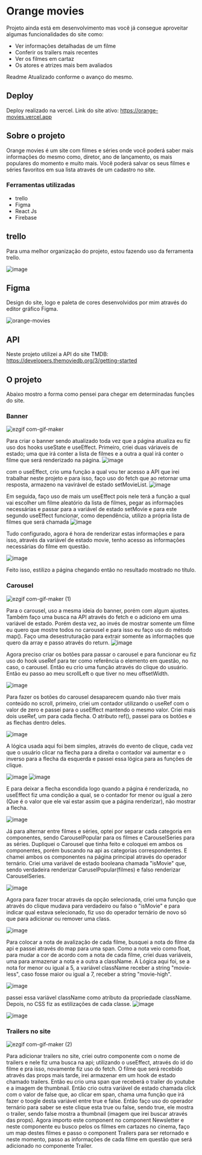 # Orange movies

Projeto ainda está em desenvolvimento mas você já consegue aproveitar algumas funcionalidades do site como:
<ul>
  <li>Ver informações detalhadas de um filme</li>
  <li>Conferir os trailers mais recentes</li>
  <li>Ver os filmes em cartaz</li>
  <li>Os atores e atrizes mais bem avaliados</li>
</ul>

Readme Atualizado conforme o avanço do mesmo.

## Deploy
Deploy realizado na vercel. Link do site ativo: https://orange-movies.vercel.app

## Sobre o projeto
Orange movies é um site com filmes e séries onde você poderá saber mais informações do mesmo como, diretor, ano de lançamento, os mais populares do momento e muito mais. Você poderá salvar os seus filmes e séries favoritos em sua lista através de um cadastro no site. 

### Ferramentas utilizadas
<ul>
  <li>trello</li>
  <li>Figma</li>
  <li>React Js</li>
  <li>Firebase</li>
</ul>

## trello

Para uma melhor organização do projeto, estou fazendo uso da ferramenta trello.

![image](https://user-images.githubusercontent.com/70671093/169669286-f7646f5c-e12a-4cd0-9779-5027c2b0d721.png)




## Figma
Design do site, logo e paleta de cores desenvolvidos por mim através do editor gráfico Figma.

![orange-movies](https://user-images.githubusercontent.com/70671093/161812275-89f355ad-37c3-4280-bd1b-184e438c8b55.gif)

## API
Neste projeto utilizei a API do site TMDB: https://developers.themoviedb.org/3/getting-started

## O projeto

Abaixo mostro a forma como pensei para chegar em determinadas funções do site.

### Banner

![ezgif com-gif-maker](https://user-images.githubusercontent.com/70671093/163178931-c2d8d8ed-e368-4a1d-9c3c-ae266b4e618a.gif)


Para criar o banner sendo atualizado toda vez que a página atualiza eu fiz uso dos hooks useState e useEffect. 
 Primeiro, criei duas váriaveis de estado; uma que irá conter a lista de filmes e a outra a qual irá conter o filme que será renderizado na página.
 ![image](https://user-images.githubusercontent.com/70671093/162218407-a15cb578-c6a0-4c08-b6e8-5d23d16e463c.png)
 
 com o useEffect, crio uma função a qual vou ter acesso a API que irei trabalhar neste projeto e para isso, faço uso do fetch que ao retornar uma resposta, armazeno na vavirável de estado setMovieList.
 ![image](https://user-images.githubusercontent.com/70671093/162220612-26463c37-bbd2-4de8-8151-8595d45b2ccb.png)

Em seguida, faço uso de mais um useEffect pois nele terá a função a qual vai escolher um filme aleatório da lista de filmes, pegar as informações necessárias e passar para a variável de estado setMovie e para este segundo useEffect funcionar, como dependência, utilizo a própria lista de filmes que será chamada
![image](https://user-images.githubusercontent.com/70671093/162221573-2b66dcb4-0f30-4f66-8598-db55b1eceeb3.png)

Tudo configurado, agora é hora de renderizar estas informações e para isso, através da variável de estado movie, tenho acesso as informações necessárias do filme em questão.

![image](https://user-images.githubusercontent.com/70671093/162222121-d82e27d3-b237-4c8c-b84c-3451ee944da7.png)

Feito isso, estilizo a página chegando então no resultado mostrado no título.

### Carousel
![ezgif com-gif-maker (1)](https://user-images.githubusercontent.com/70671093/163179324-a7311e46-62ea-4c38-8b37-cf4f520cb355.gif)





Para o carousel, uso a mesma ideia do banner, porém com algum ajustes. Também faço uma busca na API através do fetch e o adiciono em uma variável de estado. Porém desta vez, ao invés de mostrar somente um filme eu quero que mostre todos no carousel e para isso eu faço uso do método map(). Faço uma desestruturação para extrair somente as informações que quero da array e passo através do return.
![image](https://user-images.githubusercontent.com/70671093/162574565-6cbe6084-09c7-4e09-9d9d-88422d8d66a4.png)

Agora preciso criar os botões para passar o carousel e para funcionar eu fiz uso do hook useRef para ter como referência o elemento em questão, no caso, o carousel.
Então eu crio uma função através do clique do usuário. Então eu passo ao meu scrollLeft o que tiver no meu offsetWidth.

![image](https://user-images.githubusercontent.com/70671093/162574860-16dc1713-1e09-4562-93bb-d1e39d7cac43.png)

Para fazer os botões do carousel desaparecem quando não tiver mais conteúdo no scroll, primeiro, criei um contador utilizando o useRef com o valor de zero e passei para o useEffect mantendo o mesmo valor. Criei mais dois useRef, um para cada flecha.  O atributo ref(), passei para os botões e as flechas dentro deles.

![image](https://user-images.githubusercontent.com/70671093/162632323-3113c14e-acd1-45a5-a86d-2f547e522b8d.png)

A lógica usada aqui foi bem simples, através do evento de clique, cada vez que o usuário clicar na flecha para a direita o contador vai aumentar e o inverso para a flecha da esquerda e passei essa lógica para as funções de clique.

![image](https://user-images.githubusercontent.com/70671093/162632542-ff6c74ea-3665-44bf-9064-7276487e3b6d.png)
![image](https://user-images.githubusercontent.com/70671093/162632520-4d503780-8529-4668-a1bb-3289dc7c7ee9.png)

E para deixar a flecha escondida logo quando a página é renderizada, no useEffect fiz uma condição a qual, se o contador for menor ou igual a zero (Que é o valor que ele vai estar assim que a página renderizar), não mostrar a flecha.

![image](https://user-images.githubusercontent.com/70671093/162632706-36c4d418-3f79-4357-8c96-7428f847e4f9.png)

Já para alternar entre filmes e séries, optei por separar cada categoria em componentes, sendo CarouselPopular para os filmes e CarouselSeries para as séries. Dupliquei o Carousel que tinha feito e coloquei em ambos os componentes, porém buscando na api as categorias correspondentes. E chamei ambos os componentes na página principal através do operador ternário. Criei uma variável de estado booleana chamada "isMovie" que, sendo verdadeira renderizar CaruselPopular(filmes) e falso renderizar CarouselSeries.

![image](https://user-images.githubusercontent.com/70671093/162782496-f452101d-8748-4d1e-8a9d-ee600236fba6.png)

Agora para fazer trocar através da opção selecionada, criei uma função que através do clique mudava para verdadeiro ou falso o "isMovie" e para indicar qual estava selecionado, fiz uso do operador ternário de novo só que para adicionar ou remover uma class.

![image](https://user-images.githubusercontent.com/70671093/162783015-dac3ec27-49dc-4471-89f5-2719580ce536.png)

Para colocar a nota de avalização de cada filme, busquei a nota do filme da api e passei através do map para uma span. Como a nota veio como float, para mudar a cor de acordo com a nota de cada filme, criei duas variáveis, uma para armazenar a nota e a outra a className. A Lógica aqui foi, se a nota for menor ou igual a 5, a variável className receber a string "movie-less", caso fosse maior ou igual a 7, receber a string "movie-high".

![image](https://user-images.githubusercontent.com/70671093/162979159-a55c96ef-676b-4880-b6f7-e0088a4f63d6.png)

passei essa variável className como atributo da propriedade className. Depois, no CSS fiz as estilizações de cada classe.
![image](https://user-images.githubusercontent.com/70671093/162980113-c7b02602-b033-4812-ab76-13b1beb9c24d.png)

![image](https://user-images.githubusercontent.com/70671093/162979892-642951ca-8f76-4d38-9208-85330578f9e1.png)

### Trailers no site
![ezgif com-gif-maker (2)](https://user-images.githubusercontent.com/70671093/163848867-3b9a9b53-f8ff-417f-b0f8-0430e3134659.gif)

Para adicionar trailers no site, criei outro componente com o nome de trailers e nele fiz uma busca na api; utilizando o useEffect, através do id do filme e pra isso, novamente fiz uso do fetch. O filme que será recebido através das props mais tarde, irei armazenar em um hook de estado chamado trailers. 
Então eu crio uma span que receberá o trailer do youtube e a imagem de thumbnail. Então crio outra variável de estado chamada click com o valor de false que, ao clicar em span, chama uma função que irá fazer o toogle desta variável entre true e false. Então faço uso do operador ternário para saber se este clique esta true ou false, sendo true, ele mostra o trailer, sendo false mostra a thumbnail (imagem que irei buscar através das props). Agora importo este component no component Newsletter e neste componente eu busco pelos os filmes em cartazes no cinema, faço um map destes filmes e passo o component Trailers para ser retornado e neste momento, passo as informações de cada filme em questão que será adicionado no componente Trailer.
